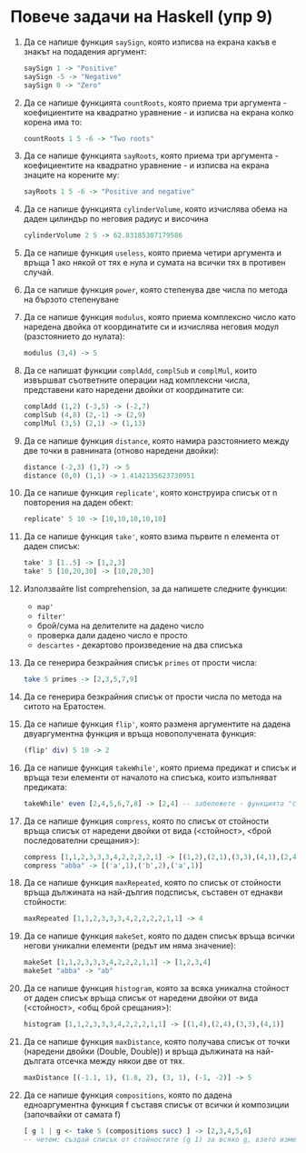 # Повече задачи на Haskell (упр 9)

1. Да се напише функция `saySign`, която изписва на екрана какъв е знакът на подадения аргумент:
   ```hs
   saySign 1 -> "Positive"
   saySign -5 -> "Negative"
   saySign 0 -> "Zero"
   ```

3. Да се напише функцията `countRoots`, която приема три аргумента - коефициентите на квадратно уравнение - и изписва на екрана колко корена има то:
   ```hs
   countRoots 1 5 -6 -> "Two roots"
   ```

4. Да се напише функцията `sayRoots`, която приема три аргумента - коефициентите на квадратно уравнение - и изписва на екрана знаците на корените му:
   ```hs
   sayRoots 1 5 -6 -> "Positive and negative"
   ```

5. Да се напише функцията `cylinderVolume`, която изчислява обема на даден цилиндър по неговия радиус и височина
   ```hs
   cylinderVolume 2 5 -> 62.83185307179586
   ```

6. Да се напише функция `useless`, която приема четири аргумента и връща 1 ако някой от тях е нула и сумата на всички тях в противен случай.

7. Да се напише функция `power`, която степенува две числа по метода на бързото степенуване

3. Да се напише функция `modulus`, която приема комплексно число като наредена двойка от координатите си и изчислява неговия модул (разстоянието до нулата):
   ```hs
   modulus (3,4) -> 5
   ```

4. Да се напишат функции `complAdd`, `complSub` и `complMul`, които извършват съответните операции над комплексни числа, представени като наредени двойки от координатите си:
   ```hs
   complAdd (1,2) (-3,5) -> (-2,7)
   complSub (4,8) (2,-1) -> (2,9)
   complMul (3,5) (2,1) -> (1,13)
   ```

5. Да се напише функция `distance`, която намира разстоянието между две точки в равнината (отново наредени двойки):
   ```hs
   distance (-2,3) (1,7) -> 5
   distance (0,0) (1,1) -> 1.4142135623730951
   ```

6. Да се напише функция `replicate'`, която конструира списък от n повторения на даден обект:
   ```hs
   replicate' 5 10 -> [10,10,10,10,10]
   ```

7. Да се напише функция `take'`, която взима първите n елемента от даден списък:
   ```hs
   take' 3 [1..5] -> [1,2,3]
   take' 5 [10,20,30] -> [10,20,30]
   ```

8. Използвайте list comprehension, за да напишете следните функции:
   - `map'`
   - `filter'`
   - брой/сума на делителите на дадено число
   - проверка дали дадено число е просто
   - `descartes` - декартово произведение на два списъка

9. Да се генерира безкрайния списък `primes` от прости числа:
   ```hs
   take 5 primes -> [2,3,5,7,9]
   ```

10. Да се генерира безкрайния списък от прости числа по метода на ситото на Ератостен.

11. Да се напише функция `flip'`, която разменя аргументите на дадена двуаргументна функция и връща новополучената функция:
    ```hs
    (flip' div) 5 10 -> 2
    ```

12. Да се напише функция `takeWhile'`, която приема предикат и списък и връща тези елементи от началото на списъка, които изпълняват предиката:
    ```hs
    takeWhile' even [2,4,5,6,7,8] -> [2,4] -- забележете - функцията "спира" при първото срещнато нечетно число и не връща 6 или 8!
    ```

13. Да се напише функция `compress`, която по списък от стойности връща списък от наредени двойки от вида (<стойност>, <брой последователни срещания>):
    ```hs
    compress [1,1,2,3,3,3,4,2,2,2,2,1] -> [(1,2),(2,1),(3,3),(4,1),(2,4),(1,1)]
    compress "abba" -> [('a',1),('b',2),('a',1)]
    ```

14. Да се напише функция `maxRepeated`, която по списък от стойности връща дължината на най-дългия подсписък, съставен от еднакви стойности:
    ```hs
    maxRepeated [1,1,2,3,3,3,4,2,2,2,2,1,1] -> 4
    ```

15. Да се напише функция `makeSet`, която по даден списък връща всички негови уникални елементи (редът им няма значение):
    ```hs
    makeSet [1,1,2,3,3,3,4,2,2,2,1,1] -> [1,2,3,4]
    makeSet "abba" -> "ab"
    ```

16. Да се напише функция `histogram`, която за всяка уникална стойност от даден списък връща списък от наредени двойки от вида (<стойност>, <общ брой срещания>):
    ```hs
    histogram [1,1,2,3,3,3,4,2,2,2,1,1] -> [(1,4),(2,4),(3,3),(4,1)]
    ```

17. Да се напише функция `maxDistance`, която получава списък от точки (наредени двойки (Double, Double)) и връща дължината на най-дългата отсечка между някои две от тях.
    ```hs
    maxDistance [(-1.1, 1), (1.8, 2), (3, 1), (-1, -2)] -> 5
    ```

18. Да се напише функция `compositions`, която по дадена едноаргументна функция f съставя списък от всички ѝ композиции (започвайки от самата f)
    ```hs
    [ g 1 | g <- take 5 (compositions succ) ] -> [2,3,4,5,6]
    -- четем: създай списък от стойностите (g 1) за всяко g, взето измежду първите 5 елемента на композициите на функцията succ
    ```
